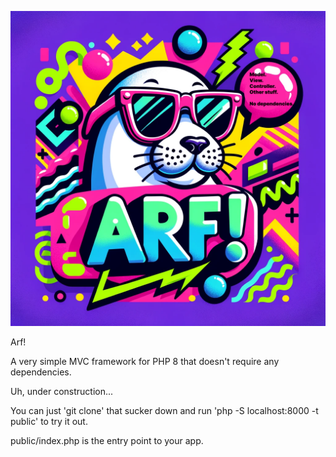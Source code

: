 
![Arf logo](/public/images/arf-logo.png)

Arf!

A very simple MVC framework for PHP 8 that doesn't require any dependencies.

Uh, under construction...

You can just 'git clone' that sucker down and run 'php -S localhost:8000 -t public' to try it out.

public/index.php is the entry point to your app.
